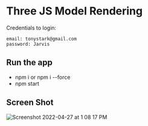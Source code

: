 # Three JS Model Rendering

Credentials to login:

```raw
email: tonystark@gmail.com
password: Jarvis
```

## Run the app

- npm i or npm i --force
- npm start

## Screen Shot

![Screenshot 2022-04-27 at 1 08 17 PM](https://user-images.githubusercontent.com/44650484/165466689-87fca50c-31e5-4cca-b83c-86c960899bf2.png)
